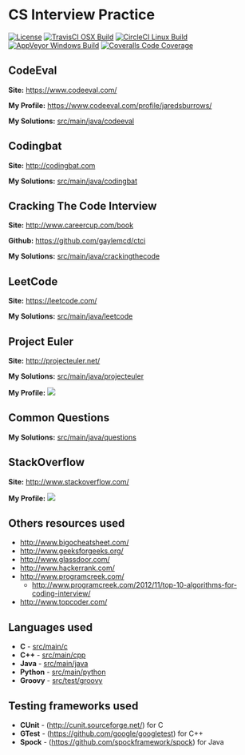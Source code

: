 # CS Interview Practice

[![License](https://img.shields.io/badge/License-Apache%202.0-blue.svg)](http://www.apache.org/licenses/LICENSE-2.0)
[![TravisCI OSX Build](https://img.shields.io/travis/jaredsburrows/cs-interview-questions/master.svg?label=OSX%20Build)](https://travis-ci.org/jaredsburrows/cs-interview-questions)
[![CircleCI Linux Build](https://img.shields.io/circleci/project/jaredsburrows/cs-interview-questions/master.svg?label=Linux%20Build)](https://circleci.com/gh/jaredsburrows/cs-interview-questions)
[![AppVeyor Windows Build](https://img.shields.io/appveyor/ci/jaredsburrows/cs-interview-questions/master.svg?label=Windows%20Build)](https://ci.appveyor.com/project/jaredsburrows/cs-interview-questions/branch/master)
[![Coveralls Code Coverage](https://img.shields.io/coveralls/jaredsburrows/cs-interview-questions/master.svg?label=Code%20Coverage)](https://coveralls.io/github/jaredsburrows/cs-interview-questions?branch=master)

## CodeEval

**Site:** https://www.codeeval.com/

**My Profile:** https://www.codeeval.com/profile/jaredsburrows/

**My Solutions:** [src/main/java/codeeval](src/main/java/codeeval)



## Codingbat

**Site:** http://codingbat.com

**My Solutions:** [src/main/java/codingbat](src/main/java/codingbat)



## Cracking The Code Interview

**Site:** http://www.careercup.com/book

**Github:** https://github.com/gaylemcd/ctci

**My Solutions:** [src/main/java/crackingthecode](src/main/java/crackingthecode)



## LeetCode

**Site:** https://leetcode.com/

**My Solutions:** [src/main/java/leetcode](src/main/java/leetcode)



## Project Euler

**Site:** http://projecteuler.net/

**My Solutions:** [src/main/java/projecteuler](src/main/java/projecteuler)

**My Profile:**
<img src="https://projecteuler.net/profile/jaredsburrows.png">



## Common Questions
**My Solutions:** [src/main/java/questions](src/main/java/questions)


## StackOverflow

**Site:** http://www.stackoverflow.com/

**My Profile:**
<a href="http://stackexchange.com/users/918082"><img src="http://stackexchange.com/users/flair/918082.png"></a>



## Others resources used
 - http://www.bigocheatsheet.com/
 - http://www.geeksforgeeks.org/
 - http://www.glassdoor.com/
 - http://www.hackerrank.com/
 - http://www.programcreek.com/
   - http://www.programcreek.com/2012/11/top-10-algorithms-for-coding-interview/
 - http://www.topcoder.com/

## Languages used
 - **C** - [src/main/c](src/main/c)
 - **C++** - [src/main/cpp](src/main/cpp)
 - **Java** - [src/main/java](src/main/java)
 - **Python** - [src/main/python](src/main/python)
 - **Groovy** - [src/test/groovy](src/test/groovy)

## Testing frameworks used
 - **CUnit** - (http://cunit.sourceforge.net/) for C
 - **GTest** - (https://github.com/google/googletest) for C++
 - **Spock** - (https://github.com/spockframework/spock) for Java
